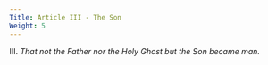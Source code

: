 ```yaml
---
Title: Article III - The Son
Weight: 5
---
```


III.  _That not the Father nor the Holy Ghost but the Son became man._

